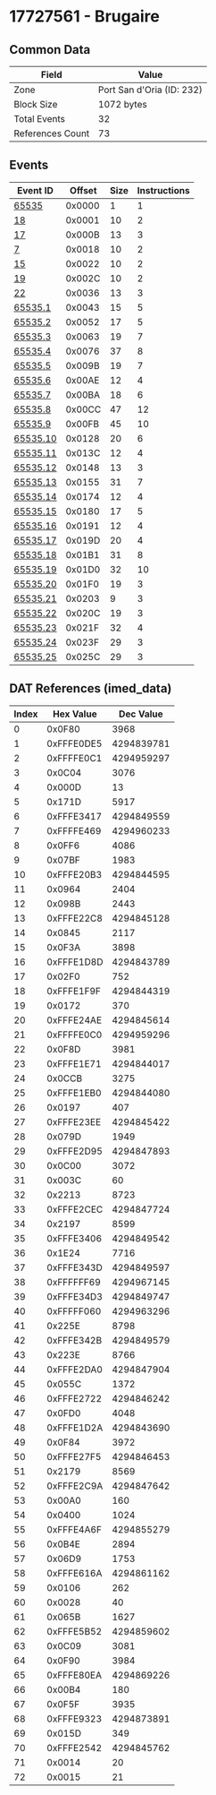 # 17727561 - Brugaire

## Common Data

| Field            | Value                     |
|------------------|---------------------------|
| Zone             | Port San d'Oria (ID: 232) |
| Block Size       | 1072 bytes                |
| Total Events     | 32                        |
| References Count | 73                        |

## Events

| Event ID                  | Offset   |   Size |   Instructions |
|---------------------------|----------|--------|----------------|
| [65535](./65535.md)       | 0x0000   |      1 |              1 |
| [18](./18.md)             | 0x0001   |     10 |              2 |
| [17](./17.md)             | 0x000B   |     13 |              3 |
| [7](./7.md)               | 0x0018   |     10 |              2 |
| [15](./15.md)             | 0x0022   |     10 |              2 |
| [19](./19.md)             | 0x002C   |     10 |              2 |
| [22](./22.md)             | 0x0036   |     13 |              3 |
| [65535.1](./65535.1.md)   | 0x0043   |     15 |              5 |
| [65535.2](./65535.2.md)   | 0x0052   |     17 |              5 |
| [65535.3](./65535.3.md)   | 0x0063   |     19 |              7 |
| [65535.4](./65535.4.md)   | 0x0076   |     37 |              8 |
| [65535.5](./65535.5.md)   | 0x009B   |     19 |              7 |
| [65535.6](./65535.6.md)   | 0x00AE   |     12 |              4 |
| [65535.7](./65535.7.md)   | 0x00BA   |     18 |              6 |
| [65535.8](./65535.8.md)   | 0x00CC   |     47 |             12 |
| [65535.9](./65535.9.md)   | 0x00FB   |     45 |             10 |
| [65535.10](./65535.10.md) | 0x0128   |     20 |              6 |
| [65535.11](./65535.11.md) | 0x013C   |     12 |              4 |
| [65535.12](./65535.12.md) | 0x0148   |     13 |              3 |
| [65535.13](./65535.13.md) | 0x0155   |     31 |              7 |
| [65535.14](./65535.14.md) | 0x0174   |     12 |              4 |
| [65535.15](./65535.15.md) | 0x0180   |     17 |              5 |
| [65535.16](./65535.16.md) | 0x0191   |     12 |              4 |
| [65535.17](./65535.17.md) | 0x019D   |     20 |              4 |
| [65535.18](./65535.18.md) | 0x01B1   |     31 |              8 |
| [65535.19](./65535.19.md) | 0x01D0   |     32 |             10 |
| [65535.20](./65535.20.md) | 0x01F0   |     19 |              3 |
| [65535.21](./65535.21.md) | 0x0203   |      9 |              3 |
| [65535.22](./65535.22.md) | 0x020C   |     19 |              3 |
| [65535.23](./65535.23.md) | 0x021F   |     32 |              4 |
| [65535.24](./65535.24.md) | 0x023F   |     29 |              3 |
| [65535.25](./65535.25.md) | 0x025C   |     29 |              3 |

## DAT References (imed_data)

|   Index | Hex Value   |   Dec Value |
|---------|-------------|-------------|
|       0 | 0x0F80      |        3968 |
|       1 | 0xFFFE0DE5  |  4294839781 |
|       2 | 0xFFFFE0C1  |  4294959297 |
|       3 | 0x0C04      |        3076 |
|       4 | 0x000D      |          13 |
|       5 | 0x171D      |        5917 |
|       6 | 0xFFFE3417  |  4294849559 |
|       7 | 0xFFFFE469  |  4294960233 |
|       8 | 0x0FF6      |        4086 |
|       9 | 0x07BF      |        1983 |
|      10 | 0xFFFE20B3  |  4294844595 |
|      11 | 0x0964      |        2404 |
|      12 | 0x098B      |        2443 |
|      13 | 0xFFFE22C8  |  4294845128 |
|      14 | 0x0845      |        2117 |
|      15 | 0x0F3A      |        3898 |
|      16 | 0xFFFE1D8D  |  4294843789 |
|      17 | 0x02F0      |         752 |
|      18 | 0xFFFE1F9F  |  4294844319 |
|      19 | 0x0172      |         370 |
|      20 | 0xFFFE24AE  |  4294845614 |
|      21 | 0xFFFFE0C0  |  4294959296 |
|      22 | 0x0F8D      |        3981 |
|      23 | 0xFFFE1E71  |  4294844017 |
|      24 | 0x0CCB      |        3275 |
|      25 | 0xFFFE1EB0  |  4294844080 |
|      26 | 0x0197      |         407 |
|      27 | 0xFFFE23EE  |  4294845422 |
|      28 | 0x079D      |        1949 |
|      29 | 0xFFFE2D95  |  4294847893 |
|      30 | 0x0C00      |        3072 |
|      31 | 0x003C      |          60 |
|      32 | 0x2213      |        8723 |
|      33 | 0xFFFE2CEC  |  4294847724 |
|      34 | 0x2197      |        8599 |
|      35 | 0xFFFE3406  |  4294849542 |
|      36 | 0x1E24      |        7716 |
|      37 | 0xFFFE343D  |  4294849597 |
|      38 | 0xFFFFFF69  |  4294967145 |
|      39 | 0xFFFE34D3  |  4294849747 |
|      40 | 0xFFFFF060  |  4294963296 |
|      41 | 0x225E      |        8798 |
|      42 | 0xFFFE342B  |  4294849579 |
|      43 | 0x223E      |        8766 |
|      44 | 0xFFFE2DA0  |  4294847904 |
|      45 | 0x055C      |        1372 |
|      46 | 0xFFFE2722  |  4294846242 |
|      47 | 0x0FD0      |        4048 |
|      48 | 0xFFFE1D2A  |  4294843690 |
|      49 | 0x0F84      |        3972 |
|      50 | 0xFFFE27F5  |  4294846453 |
|      51 | 0x2179      |        8569 |
|      52 | 0xFFFE2C9A  |  4294847642 |
|      53 | 0x00A0      |         160 |
|      54 | 0x0400      |        1024 |
|      55 | 0xFFFE4A6F  |  4294855279 |
|      56 | 0x0B4E      |        2894 |
|      57 | 0x06D9      |        1753 |
|      58 | 0xFFFE616A  |  4294861162 |
|      59 | 0x0106      |         262 |
|      60 | 0x0028      |          40 |
|      61 | 0x065B      |        1627 |
|      62 | 0xFFFE5B52  |  4294859602 |
|      63 | 0x0C09      |        3081 |
|      64 | 0x0F90      |        3984 |
|      65 | 0xFFFE80EA  |  4294869226 |
|      66 | 0x00B4      |         180 |
|      67 | 0x0F5F      |        3935 |
|      68 | 0xFFFE9323  |  4294873891 |
|      69 | 0x015D      |         349 |
|      70 | 0xFFFE2542  |  4294845762 |
|      71 | 0x0014      |          20 |
|      72 | 0x0015      |          21 |
